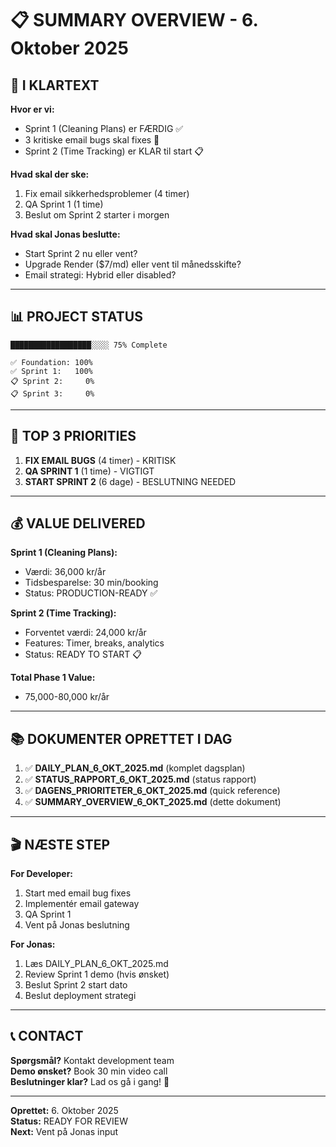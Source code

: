# 📋 SUMMARY OVERVIEW - 6. Oktober 2025

## 🎯 I KLARTEXT

**Hvor er vi:**
- Sprint 1 (Cleaning Plans) er FÆRDIG ✅
- 3 kritiske email bugs skal fixes 🚨
- Sprint 2 (Time Tracking) er KLAR til start 📋

**Hvad skal der ske:**
1. Fix email sikkerhedsproblemer (4 timer)
2. QA Sprint 1 (1 time)
3. Beslut om Sprint 2 starter i morgen

**Hvad skal Jonas beslutte:**
- Start Sprint 2 nu eller vent?
- Upgrade Render ($7/md) eller vent til månedsskifte?
- Email strategi: Hybrid eller disabled?

---

## 📊 PROJECT STATUS

```
██████████████████░░░░ 75% Complete

✅ Foundation: 100%
✅ Sprint 1:   100%
📋 Sprint 2:     0%
📋 Sprint 3:     0%
```

---

## 🚨 TOP 3 PRIORITIES

1. **FIX EMAIL BUGS** (4 timer) - KRITISK
2. **QA SPRINT 1** (1 time) - VIGTIGT
3. **START SPRINT 2** (6 dage) - BESLUTNING NEEDED

---

## 💰 VALUE DELIVERED

**Sprint 1 (Cleaning Plans):**
- Værdi: 36,000 kr/år
- Tidsbesparelse: 30 min/booking
- Status: PRODUCTION-READY ✅

**Sprint 2 (Time Tracking):**
- Forventet værdi: 24,000 kr/år
- Features: Timer, breaks, analytics
- Status: READY TO START 📋

**Total Phase 1 Value:**
- 75,000-80,000 kr/år

---

## 📚 DOKUMENTER OPRETTET I DAG

1. ✅ **DAILY_PLAN_6_OKT_2025.md** (komplet dagsplan)
2. ✅ **STATUS_RAPPORT_6_OKT_2025.md** (status rapport)
3. ✅ **DAGENS_PRIORITETER_6_OKT_2025.md** (quick reference)
4. ✅ **SUMMARY_OVERVIEW_6_OKT_2025.md** (dette dokument)

---

## 🎬 NÆSTE STEP

**For Developer:**
1. Start med email bug fixes
2. Implementér email gateway
3. QA Sprint 1
4. Vent på Jonas beslutning

**For Jonas:**
1. Læs DAILY_PLAN_6_OKT_2025.md
2. Review Sprint 1 demo (hvis ønsket)
3. Beslut Sprint 2 start dato
4. Beslut deployment strategi

---

## 📞 CONTACT

**Spørgsmål?** Kontakt development team  
**Demo ønsket?** Book 30 min video call  
**Beslutninger klar?** Lad os gå i gang! 🚀

---

**Oprettet:** 6. Oktober 2025  
**Status:** READY FOR REVIEW  
**Next:** Vent på Jonas input
